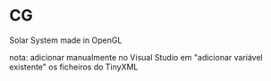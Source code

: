 # CG

Solar System made in OpenGL



nota:
adicionar manualmente no Visual Studio em "adicionar variável existente" os ficheiros do TinyXML
